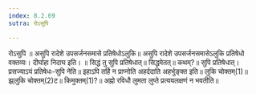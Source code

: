 ```yaml
---
index: 8.2.69
sutra: रोऽसुपि

---
```

रोऽसुपि ॥ असुपि रादेशे उपसर्जनसमासे प्रतिषेधोऽलुकि॥ असुपि रादेशे उपसर्जनसमासेऽलुकि प्रतिषेधो वक्तव्यः। दीर्घाहा निदाघ इति। ॥ सिद्धं तु सुपि प्रतिषेधात्॥ सिद्धमेतत्॥ कथम्?॥ सुपि प्रतिषेधात्। प्रसज्याऽयं प्रतिषेधः-सुपि नेति॥ इहाऽपि तर्हि न प्राप्नोति अहर्ददाति अहर्भुङ्क्त इति॥ लुकि चोक्तम्(1)॥ झ्र्लुकि चोक्तम्(2)ट॥ किमुक्तम्(1)?॥ अह्नो रविधौ लुमता लुप्ते प्रत्ययलक्षणं न भवतीति॥